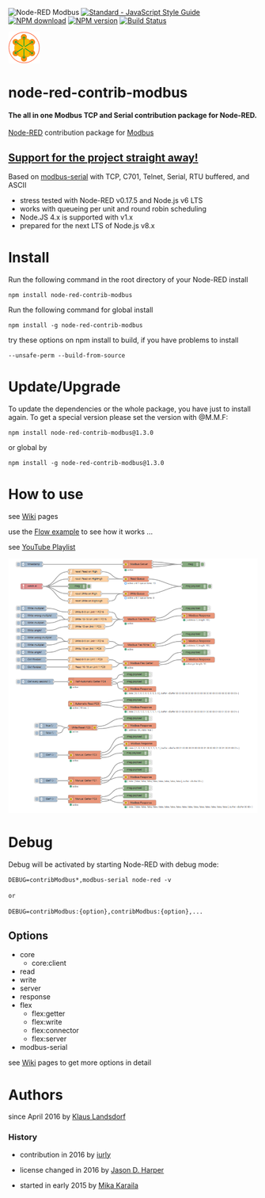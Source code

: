 ![Node-RED Modbus](http://b.repl.ca/v1/Node--RED-Modbus-green.png)
[![Standard - JavaScript Style Guide](https://img.shields.io/badge/code%20style-standard-brightgreen.svg)](http://standardjs.com/)
[![NPM download](https://img.shields.io/npm/dm/node-red-contrib-modbus.svg)](http://www.npm-stats.com/~packages/node-red-contrib-modbus)
[![NPM version](https://badge.fury.io/js/node-red-contrib-modbus.png)](http://badge.fury.io/js/node-red-contrib-modbus)
[![Build Status](https://travis-ci.org/biancode/node-red-contrib-modbus.svg?branch=master)](https://travis-ci.org/biancode/node-red-contrib-modbus)

[![nodemodbus64](images/modbus-icon64.png)](https://www.npmjs.com/package/node-red-contrib-modbus)

node-red-contrib-modbus 
========================

#### The all in one Modbus TCP and Serial contribution package for Node-RED.

[Node-RED][1] contribution package for [Modbus][8]

## [Support for the project straight away!][11]

Based on [modbus-serial][2] with TCP, C701, Telnet, Serial, RTU buffered, and ASCII

* stress tested with Node-RED v0.17.5 and Node.js v6 LTS
* works with queueing per unit and round robin scheduling
* Node.JS 4.x is supported with v1.x
* prepared for the next LTS of Node.js v8.x

# Install

Run the following command in the root directory of your Node-RED install

    npm install node-red-contrib-modbus

Run the following command for global install

    npm install -g node-red-contrib-modbus

try these options on npm install to build, if you have problems to install

    --unsafe-perm --build-from-source
    
# Update/Upgrade

To update the dependencies or the whole package, you have just to install again.
To get a special version please set the version with @M.M.F:

    npm install node-red-contrib-modbus@1.3.0

or global by

    npm install -g node-red-contrib-modbus@1.3.0
    
# How to use

see [Wiki][10] pages

use the [Flow example][3] to see how it works ...

see [YouTube Playlist][9]

![Flow Example](images/Screenshot02V100.png)

# Debug

Debug will be activated by starting Node-RED with debug mode: 

    DEBUG=contribModbus*,modbus-serial node-red -v

    or

    DEBUG=contribModbus:{option},contribModbus:{option},...

## Options

 * core
    * core:client
 * read
 * write
 * server
 * response
 * flex
    * flex:getter
    * flex:write
    * flex:connector
    * flex:server
 * modbus-serial

see [Wiki][10] pages to get more options in detail

# Authors

since April 2016 by [Klaus Landsdorf][4]

### History 

* contribution in 2016 by [iurly][6]

* license changed in 2016 by [Jason D. Harper][7]

* started in early 2015 by [Mika Karaila][5]

[1]:https://nodered.org
[2]:https://www.npmjs.com/package/modbus-serial
[3]:https://flows.nodered.org/flow/bf06a87e84395e4bce276714c6f5f884
[4]:https://github.com/biancode
[5]:https://github.com/mikakaraila
[6]:https://github.com/iurly
[7]:https://github.com/jayharper
[8]:http://www.modbus.org/
[9]:http://bit.ly/2jzwjqP
[10]:https://github.com/biancode/node-red-contrib-modbus/wiki
[11]:https://bianco-royal.cloud/supporter/
